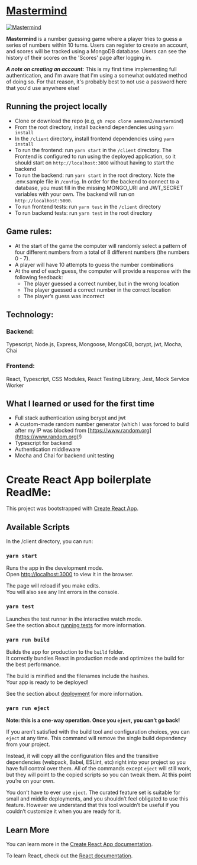 # [Mastermind](https://mastermind-amann.herokuapp.com/)

<a href="https://mastermind-amann.herokuapp.com/" target="_blank"><img src='https://user-images.githubusercontent.com/68879246/151868766-e797f22b-b4b9-471a-a107-baee23981107.png' alt='Mastermind'></a>

**Mastermind** is a number guessing game where a player tries to guess a series of numbers within 10 turns. Users can register to create an account, and scores will be tracked using a MongoDB database. Users can see the history of their scores on the 'Scores' page after logging in.

**_A note on creating an account:_** This is my first time implementing full authentication, and I'm aware that I'm using a somewhat outdated method of doing so. For that reason, it's probably best to not use a password here that you'd use anywhere else!

## Running the project locally

- Clone or download the repo (e.g, `gh repo clone aemann2/mastermind`)
- From the root directory, install backend dependencies using `yarn install`
- In the `/client` directory, install frontend dependencies using `yarn install`
- To run the frontend: run `yarn start` in the `/client` directory. The Frontend is configured to run using the deployed application, so it should start on `http://localhost:3000` without having to start the backend
- To run the backend: run `yarn start` in the root directory. Note the .env.sample file in `/config`. In order for the backend to connect to a database, you must fill in the missing MONGO_URI and JWT_SECRET variables with your own. The backend will run on `http://localhost:5000`.
- To run frontend tests: run `yarn test` in the `/client` directory
- To run backend tests: run `yarn test` in the root directory

## Game rules:

- At the start of the game the computer will randomly select a pattern of four different numbers from a total of 8 different numbers (the numbers 0 - 7).
- A player will have 10 attempts to guess the number combinations
- At the end of each guess, the computer will provide a response with the following feedback:
  - The player guessed a correct number, but in the wrong location
  - The player guessed a correct number in the correct location
  - The player’s guess was incorrect

## Technology:

### Backend:

Typescript, Node.js, Express, Mongoose, MongoDB, bcrypt, jwt, Mocha, Chai

### Frontend:

React, Typescript, CSS Modules, React Testing Library, Jest, Mock Service Worker

## What I learned or used for the first time

- Full stack authentication using bcrypt and jwt
- A custom-made random number generator (which I was forced to build after my IP was blocked from [https://www.random.org](https://www.random.org)!)
- Typescript for backend
- Authentication middleware
- Mocha and Chai for backend unit testing

# Create React App boilerplate ReadMe:

This project was bootstrapped with [Create React App](https://github.com/facebook/create-react-app).

## Available Scripts

In the /client directory, you can run:

### `yarn start`

Runs the app in the development mode.\
Open [http://localhost:3000](http://localhost:3000) to view it in the browser.

The page will reload if you make edits.\
You will also see any lint errors in the console.

### `yarn test`

Launches the test runner in the interactive watch mode.\
See the section about [running tests](https://facebook.github.io/create-react-app/docs/running-tests) for more information.

### `yarn run build`

Builds the app for production to the `build` folder.\
It correctly bundles React in production mode and optimizes the build for the best performance.

The build is minified and the filenames include the hashes.\
Your app is ready to be deployed!

See the section about [deployment](https://facebook.github.io/create-react-app/docs/deployment) for more information.

### `yarn run eject`

**Note: this is a one-way operation. Once you `eject`, you can’t go back!**

If you aren’t satisfied with the build tool and configuration choices, you can `eject` at any time. This command will remove the single build dependency from your project.

Instead, it will copy all the configuration files and the transitive dependencies (webpack, Babel, ESLint, etc) right into your project so you have full control over them. All of the commands except `eject` will still work, but they will point to the copied scripts so you can tweak them. At this point you’re on your own.

You don’t have to ever use `eject`. The curated feature set is suitable for small and middle deployments, and you shouldn’t feel obligated to use this feature. However we understand that this tool wouldn’t be useful if you couldn’t customize it when you are ready for it.

## Learn More

You can learn more in the [Create React App documentation](https://facebook.github.io/create-react-app/docs/getting-started).

To learn React, check out the [React documentation](https://reactjs.org/).
